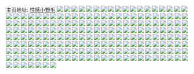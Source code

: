 主页地址: [性感小野毛](https://weibo.com/u/6453662248) 
![](https://wx4.sinaimg.cn/mw2000/0072KUmAgy1gbr6kcfb2vj30u01szn4h.jpg) 
![](https://wx4.sinaimg.cn/mw2000/0072KUmAgy1gblioz7700j30dr0s7ju8.jpg) 
![](https://wx4.sinaimg.cn/mw2000/0072KUmAgy1gbkdwqptt1j30u00u0q9c.jpg) 
![](https://wx4.sinaimg.cn/mw2000/0072KUmAgy1gbkdwqc6nxj31400u07by.jpg) 
![](https://wx4.sinaimg.cn/mw2000/0072KUmAgy1gbkdwr32msj30u00u0wjs.jpg) 
![](https://wx4.sinaimg.cn/mw2000/0072KUmAgy1gbkdwrjikpj31sz0u0nap.jpg) 
![](https://wx4.sinaimg.cn/mw2000/0072KUmAgy1gbhw88yxssj31sz0u0gtn.jpg) 
![](https://wx4.sinaimg.cn/mw2000/0072KUmAgy1gbhw88gt6xj31sz0u078i.jpg) 
![](https://wx4.sinaimg.cn/mw2000/0072KUmAgy1gbg7v33istj30u00u0jww.jpg) 
![](https://wx4.sinaimg.cn/mw2000/0072KUmAgy1gbdrcc3rfyj30u00u0q93.jpg) 
![](https://wx4.sinaimg.cn/mw2000/0072KUmAgy1gbdrccf1qsj30u00u0n3k.jpg) 
![](https://wx4.sinaimg.cn/mw2000/0072KUmAgy1gbdrcg10acj30u00u07a3.jpg) 
![](https://wx4.sinaimg.cn/mw2000/0072KUmAgy1gbdrccsl1rj30u00u0tel.jpg) 
![](https://wx4.sinaimg.cn/mw2000/0072KUmAgy1gbdrda66mpj30u00u0wjk.jpg) 
![](https://wx4.sinaimg.cn/mw2000/0072KUmAgy1gbdrcdclswj30u00u0jxg.jpg) 
![](https://wx4.sinaimg.cn/mw2000/0072KUmAgy1gbdrce73gjj30u00u0q87.jpg) 
![](https://wx4.sinaimg.cn/mw2000/0072KUmAgy1gbdrcely69j30u00u010x.jpg) 
![](https://wx4.sinaimg.cn/mw2000/0072KUmAgy1gbdrcfcznuj30u00u0jwp.jpg) 
![](https://wx4.sinaimg.cn/mw2000/0072KUmAgy1gbc9jao7uuj30u00u0wk2.jpg) 
![](https://wx4.sinaimg.cn/mw2000/0072KUmAgy1gbc9ja60ewj30u00u0tec.jpg) 
![](https://wx4.sinaimg.cn/mw2000/0072KUmAgy1gbc9jb78vrj30u00u0jyh.jpg) 
![](https://wx4.sinaimg.cn/mw2000/0072KUmAgy1gbbl7izmunj30u00u07bi.jpg) 
![](https://wx4.sinaimg.cn/mw2000/0072KUmAgy1gbbl7jgqebj30u00u0dls.jpg) 
![](https://wx4.sinaimg.cn/mw2000/0072KUmAgy1gbbl7id3o0j31400u00zo.jpg) 
![](https://wx4.sinaimg.cn/mw2000/0072KUmAgy1gbbl7k5602j30u00u00xy.jpg) 
![](https://wx4.sinaimg.cn/mw2000/0072KUmAgy1gbbldxp79pj30ki0ki75x.jpg) 
![](https://wx4.sinaimg.cn/mw2000/0072KUmAgy1gbbldy6umnj30u00u078e.jpg) 
![](https://wx4.sinaimg.cn/mw2000/0072KUmAgy1gbbldyvmokj30lb0lbabe.jpg) 
![](https://wx4.sinaimg.cn/mw2000/0072KUmAgy1gbbldx7yd8j30u00u0wjx.jpg) 
![](https://wx4.sinaimg.cn/mw2000/0072KUmAgy1gbbldze38vj30u00u0td0.jpg) 
![](https://wx4.sinaimg.cn/mw2000/0072KUmAgy1gb9uvaxykqj31sz0u0ah2.jpg) 
![](https://wx4.sinaimg.cn/mw2000/0072KUmAgy1gb2w0qw1wlj30u00u0ahi.jpg) 
![](https://wx4.sinaimg.cn/mw2000/0072KUmAgy1gb12mf7ocgj30od0odtdr.jpg) 
![](https://wx4.sinaimg.cn/mw2000/0072KUmAgy1gb0i4zcy1pj30pe1dt7bz.jpg) 
![](https://wx4.sinaimg.cn/mw2000/0072KUmAgy1gb0i56cgkdj30u00kt0yt.jpg) 
![](https://wx4.sinaimg.cn/mw2000/0072KUmAgy1gb0i5c8rz9j30u00vyqf9.jpg) 
![](https://wx4.sinaimg.cn/mw2000/0072KUmAgy1gb0i5hwq9cj30u00hb0vi.jpg) 
![](https://wx4.sinaimg.cn/mw2000/0072KUmAgy1gazneby6srj30u00u0dja.jpg) 
![](https://wx4.sinaimg.cn/mw2000/0072KUmAgy1gaze58myggj30u00u0grm.jpg) 
![](https://wx4.sinaimg.cn/mw2000/0072KUmAgy1gaw4zk8kvpj30u00u0afy.jpg) 
![](https://wx4.sinaimg.cn/mw2000/0072KUmAgy1gaw4zkpqs4j30u00u0q8r.jpg) 
![](https://wx4.sinaimg.cn/mw2000/0072KUmAgy1gaw1myyqg2j30u01szth0.jpg) 
![](https://wx4.sinaimg.cn/mw2000/0072KUmAgy1gauxmgnj8zj30u00u0dlh.jpg) 
![](https://wx4.sinaimg.cn/mw2000/0072KUmAgy1gasijhu3f3j30u01400zl.jpg) 
![](https://wx4.sinaimg.cn/mw2000/0072KUmAgy1gap4byq884j30u00u0k0m.jpg) 
![](https://wx4.sinaimg.cn/mw2000/0072KUmAgy1gamzi1yqczj31hc0om7bz.jpg) 
![](https://wx4.sinaimg.cn/mw2000/0072KUmAly1gajir6mx7mj30u00u0dmu.jpg) 
![](https://wx4.sinaimg.cn/mw2000/0072KUmAgy1gafxcj4mxaj30u00u0456.jpg) 
![](https://wx4.sinaimg.cn/mw2000/0072KUmAly1gaf0smh8voj30u00u0dkc.jpg) 
![](https://wx4.sinaimg.cn/mw2000/0072KUmAly1gaf0sky0maj30u00u00wl.jpg) 
![](https://wx4.sinaimg.cn/mw2000/0072KUmAgy1ga4sg0fmmoj30u00u0jyc.jpg) 
![](https://wx4.sinaimg.cn/mw2000/0072KUmAgy1ga4clx2mrbj30u00u07c0.jpg) 
![](https://wx4.sinaimg.cn/mw2000/0072KUmAgy1ga4clxysofj30wb0u0dl5.jpg) 
![](https://wx4.sinaimg.cn/mw2000/0072KUmAgy1ga4clz71pcj30u01szn4m.jpg) 
![](https://wx4.sinaimg.cn/mw2000/0072KUmAgy1ga4cm19hq0j30u00u0wj3.jpg) 
![](https://wx4.sinaimg.cn/mw2000/0072KUmAgy1ga158pws2jj30u00u0dm6.jpg) 
![](https://wx4.sinaimg.cn/mw2000/0072KUmAgy1g9xg1znqpqj30u00u0wky.jpg) 
![](https://wx4.sinaimg.cn/mw2000/0072KUmAgy1g9v7wxsz4ej30u00u0win.jpg) 
![](https://wx4.sinaimg.cn/mw2000/0072KUmAgy1g9v7wwtm76j30u00u0grd.jpg) 
![](https://wx4.sinaimg.cn/mw2000/0072KUmAgy1g9v7wyg3cfj30u00u0wjg.jpg) 
![](https://wx4.sinaimg.cn/mw2000/0072KUmAgy1g9v7wz485nj30u00u0te6.jpg) 
![](https://wx4.sinaimg.cn/mw2000/0072KUmAgy1g9v7wzn8wfj30u00u079w.jpg) 
![](https://wx4.sinaimg.cn/mw2000/0072KUmAgy1g9v7x0339lj30u00u0n1s.jpg) 
![](https://wx4.sinaimg.cn/mw2000/0072KUmAgy1g9pdak0lcnj30u00u0wnx.jpg) 
![](https://wx4.sinaimg.cn/mw2000/0072KUmAgy1g9paca0x18j30n70s4jwi.jpg) 
![](https://wx4.sinaimg.cn/mw2000/0072KUmAgy1g9h6d31v25j30u00u8ah2.jpg) 
![](https://wx4.sinaimg.cn/mw2000/0072KUmAgy1g984xt9g7aj30u00u0tfe.jpg) 
![](https://wx4.sinaimg.cn/mw2000/0072KUmAgy1g8rvalf1wkj30u00u011e.jpg) 
![](https://wx4.sinaimg.cn/mw2000/0072KUmAgy1g8rval28f0j30u00u0jz6.jpg) 
![](https://wx4.sinaimg.cn/mw2000/0072KUmAgy1g8rvaxoniyj30ru0ruags.jpg) 
![](https://wx4.sinaimg.cn/mw2000/0072KUmAgy1g8rvamk0bxj30u00u0gsz.jpg) 
![](https://wx4.sinaimg.cn/mw2000/0072KUmAgy1g8rvaqvq7xj30u00u0dqn.jpg) 
![](https://wx4.sinaimg.cn/mw2000/0072KUmAgy1g8rvalurwgj30u00u010s.jpg) 
![](https://wx4.sinaimg.cn/mw2000/0072KUmAgy1g8cqa7c47yj30u00u0gq6.jpg) 
![](https://wx4.sinaimg.cn/mw2000/0072KUmAgy1g8cqaalfbwj30u00u00zu.jpg) 
![](https://wx4.sinaimg.cn/mw2000/0072KUmAgy1g8cqa7u9w8j30u00u0q8o.jpg) 
![](https://wx4.sinaimg.cn/mw2000/0072KUmAgy1g8cqa8t3t2j30u00u043g.jpg) 
![](https://wx4.sinaimg.cn/mw2000/0072KUmAgy1g8cqanfzerj30u00u0jwr.jpg) 
![](https://wx4.sinaimg.cn/mw2000/0072KUmAgy1g8cqab5kn3j30u00u0tgh.jpg) 
![](https://wx4.sinaimg.cn/mw2000/0072KUmAgy1g8cqa86nxdj30u00u07ad.jpg) 
![](https://wx4.sinaimg.cn/mw2000/0072KUmAgy1g8cqa9i5dcj30u00u079b.jpg) 
![](https://wx4.sinaimg.cn/mw2000/0072KUmAgy1g8cqaa3rj6j30u00u0ajk.jpg) 
![](https://wx4.sinaimg.cn/mw2000/0072KUmAgy1g81yjnhr3wj30u0140wk1.jpg) 
![](https://wx4.sinaimg.cn/mw2000/0072KUmAgy1g81yjp97r3j30u0140dl2.jpg) 
![](https://wx4.sinaimg.cn/mw2000/0072KUmAgy1g7rktbr3prj30u00u0agm.jpg) 
![](https://wx4.sinaimg.cn/mw2000/0072KUmAgy1g7k6hspevvj30u01sz49d.jpg) 
![](https://wx4.sinaimg.cn/mw2000/0072KUmAgy1g7jwn1rhbgj30mi0miwj3.jpg) 
![](https://wx4.sinaimg.cn/mw2000/0072KUmAgy1g7f3rvnvdgj30ll0p2wg3.jpg) 
![](https://wx4.sinaimg.cn/mw2000/0072KUmAgy1g7ck77vggdj30bi0duwfg.jpg) 
![](https://wx4.sinaimg.cn/mw2000/0072KUmAly1g70410o2dmj31400u0k34.jpg) 
![](https://wx4.sinaimg.cn/mw2000/0072KUmAly1g704115i8vj30u00u0446.jpg) 
![](https://wx4.sinaimg.cn/mw2000/0072KUmAly1g70411nfrnj30u00u0wnl.jpg) 
![](https://wx4.sinaimg.cn/mw2000/0072KUmAly1g704138mxxj30u00u045d.jpg) 
![](https://wx4.sinaimg.cn/mw2000/0072KUmAly1g703th98ukj30u013l158.jpg) 
![](https://wx4.sinaimg.cn/mw2000/0072KUmAly1g704122q0jj30u00u0q8n.jpg) 
![](https://wx4.sinaimg.cn/mw2000/0072KUmAly1g70412dvqdj30u00u0wj9.jpg) 
![](https://wx4.sinaimg.cn/mw2000/0072KUmAly1g70412tuayj30u00u07c9.jpg) 
![](https://wx4.sinaimg.cn/mw2000/0072KUmAly1g7040zzucnj30u00u00y1.jpg) 
![](https://wx4.sinaimg.cn/mw2000/0072KUmAgy1g6sdzaj1q1j30u00u0q99.jpg) 
![](https://wx4.sinaimg.cn/mw2000/0072KUmAgy1g6pfeb25f3j30u00u0dlw.jpg) 
![](https://wx4.sinaimg.cn/mw2000/0072KUmAgy1g6pfebo0rjj30u00u0dof.jpg) 
![](https://wx4.sinaimg.cn/mw2000/0072KUmAgy1g6pfec6d1ij30u00u07aw.jpg) 
![](https://wx4.sinaimg.cn/mw2000/0072KUmAgy1g6pfecre6aj30u00u07bt.jpg) 
![](https://wx4.sinaimg.cn/mw2000/0072KUmAly1g6k3cn9z4mj30u00u0gt8.jpg) 
![](https://wx4.sinaimg.cn/mw2000/0072KUmAgy1g6ffip8wndj30u00u0qb0.jpg) 
![](https://wx4.sinaimg.cn/mw2000/0072KUmAgy1g6ffipra4lj30u00u0450.jpg) 
![](https://wx4.sinaimg.cn/mw2000/0072KUmAgy1g69l0o7i50j30u0140qd4.jpg) 
![](https://wx4.sinaimg.cn/mw2000/0072KUmAgy1g69l143zihj31400u0aif.jpg) 
![](https://wx4.sinaimg.cn/mw2000/0072KUmAgy1g69l14rtd6j31400u0469.jpg) 
![](https://wx4.sinaimg.cn/mw2000/0072KUmAgy1g69l159gh5j31400u0gu1.jpg) 
![](https://wx4.sinaimg.cn/mw2000/0072KUmAgy1g67jwhcls7j30tn15paex.jpg) 
![](https://wx4.sinaimg.cn/mw2000/0072KUmAgy1g63xcw2nrzj30u00u0gqo.jpg) 
![](https://wx4.sinaimg.cn/mw2000/0072KUmAgy1g5vhti4p5xj30u00u0dkx.jpg) 
![](https://wx4.sinaimg.cn/mw2000/0072KUmAgy1g5uisdnj5dj31400u0wls.jpg) 
![](https://wx4.sinaimg.cn/mw2000/0072KUmAgy1g5s4vkjsy0j30u00u0dmj.jpg) 
![](https://wx4.sinaimg.cn/mw2000/0072KUmAgy1g5r40dzxi6j30u00u0n1t.jpg) 
![](https://wx4.sinaimg.cn/mw2000/0072KUmAgy1g5r40elwhxj30u00u043s.jpg) 
![](https://wx4.sinaimg.cn/mw2000/0072KUmAgy1g5qd5w48nrj30u01sytjr.jpg) 
![](https://wx4.sinaimg.cn/mw2000/0072KUmAgy1g5q1igagl4j30u00u0wik.jpg) 
![](https://wx4.sinaimg.cn/mw2000/0072KUmAgy1g5q1if5ydgj30u00u0k13.jpg) 
![](https://wx4.sinaimg.cn/mw2000/0072KUmAgy1g5q1ihe6c7j30u00u010l.jpg) 
![](https://wx4.sinaimg.cn/mw2000/0072KUmAgy1g5q1iljf7zj30u00u00xn.jpg) 
![](https://wx4.sinaimg.cn/mw2000/0072KUmAgy1g5q1ifnrh5j30u00u0dkz.jpg) 
![](https://wx4.sinaimg.cn/mw2000/0072KUmAgy1g5q1imae29j30u00u0aew.jpg) 
![](https://wx4.sinaimg.cn/mw2000/0072KUmAgy1g5nssbja5yj30u01szqa9.jpg) 
![](https://wx4.sinaimg.cn/mw2000/0072KUmAgy1g5nssb394jj31400u0gw5.jpg) 
![](https://wx4.sinaimg.cn/mw2000/0072KUmAgy1g5nesoehcjj30u01szdmh.jpg) 
![](https://wx4.sinaimg.cn/mw2000/0072KUmAgy1g5neyjgf3zj30u01sz79w.jpg) 
![](https://wx4.sinaimg.cn/mw2000/0072KUmAgy1g5neyi3ownj30u01szq8f.jpg) 
![](https://wx4.sinaimg.cn/mw2000/0072KUmAgy1g5mnaodnwij30u00u0dmc.jpg) 
![](https://wx4.sinaimg.cn/mw2000/0072KUmAgy1g5mnaoy9apj30u00u0n2u.jpg) 
![](https://wx4.sinaimg.cn/mw2000/0072KUmAgy1g5mnanmtanj30u00u0wl8.jpg) 
![](https://wx4.sinaimg.cn/mw2000/0072KUmAgy1g5mnaplkwtj30u00u07az.jpg) 
![](https://wx4.sinaimg.cn/mw2000/0072KUmAgy1g5lhhd5btfj30u00u0jy3.jpg) 
![](https://wx4.sinaimg.cn/mw2000/0072KUmAgy1g5lhnko1y7j30u00u0wm3.jpg) 
![](https://wx4.sinaimg.cn/mw2000/0072KUmAgy1g5jw1x4l0tj30u00u0dm5.jpg) 
![](https://wx4.sinaimg.cn/mw2000/0072KUmAgy1g5di7aohy6j32c02c0kh0.jpg) 
![](https://wx4.sinaimg.cn/mw2000/0072KUmAgy1g5db8repvzj32c02c0e82.jpg) 
![](https://wx4.sinaimg.cn/mw2000/0072KUmAgy1g5db8qjiumj30v90v80z5.jpg) 
![](https://wx4.sinaimg.cn/mw2000/0072KUmAgy1g5db8qatjcj30tw0twdo0.jpg) 
![](https://wx4.sinaimg.cn/mw2000/0072KUmAgy1g5db8s91nwj30tr0trjz2.jpg) 
![](https://wx4.sinaimg.cn/mw2000/0072KUmAgy1g5db8s15gij32c02c0hdt.jpg) 
![](https://wx4.sinaimg.cn/mw2000/0072KUmAgy1g5db8uhrymj32c02c04qq.jpg) 
![](https://wx4.sinaimg.cn/mw2000/0072KUmAgy1g5db8pybtpj32c02c0u0y.jpg) 
![](https://wx4.sinaimg.cn/mw2000/0072KUmAgy1g5db8sqta8j32c02c0b29.jpg) 
![](https://wx4.sinaimg.cn/mw2000/0072KUmAgy1g5db8ttxugj32c02c0x6q.jpg) 
![](https://wx4.sinaimg.cn/mw2000/0072KUmAgy1g5cjxcrqdmj30k00hutag.jpg) 
![](https://wx4.sinaimg.cn/mw2000/0072KUmAgy1g5917bjeqjj30k00j674w.jpg) 
![](https://wx4.sinaimg.cn/mw2000/0072KUmAgy1g4so912n0oj32c0340qv5.jpg) 
![](https://wx4.sinaimg.cn/mw2000/0072KUmAgy1g4lr8or6apj32c0340hdv.jpg) 
![](https://wx4.sinaimg.cn/mw2000/0072KUmAgy1g4lr8uhiedj32c03401l0.jpg) 
![](https://wx4.sinaimg.cn/mw2000/0072KUmAgy1g4kf7cv0nfj30u00u0tdm.jpg) 
![](https://wx4.sinaimg.cn/mw2000/0072KUmAgy1g4kf7clnxgj30u00u0wn4.jpg) 
![](https://wx4.sinaimg.cn/mw2000/0072KUmAgy1g4kf7d4bv4j30u00u0qbo.jpg) 
![](https://wx4.sinaimg.cn/mw2000/0072KUmAgy1g4kf7dh2vsj30u00u0doy.jpg) 
![](https://wx4.sinaimg.cn/mw2000/0072KUmAgy1g4kf7dy84lj30u00u0wlv.jpg) 
![](https://wx4.sinaimg.cn/mw2000/0072KUmAgy1g4kf7e9yoxj30u00u0qdk.jpg) 
![](https://wx4.sinaimg.cn/mw2000/0072KUmAgy1g4kf7emrpsj30u00u0wqz.jpg) 
![](https://wx4.sinaimg.cn/mw2000/0072KUmAgy1g4kf7ew7n1j30u00u0q7y.jpg) 
![](https://wx4.sinaimg.cn/mw2000/0072KUmAgy1g4kf7fe1t1j30u01407hg.jpg) 
![](https://wx4.sinaimg.cn/mw2000/0072KUmAgy1g4iyqa4l37j30u00u0age.jpg) 
![](https://wx4.sinaimg.cn/mw2000/0072KUmAgy1g4fumbrnwjj30v91vohdt.jpg) 
![](https://wx4.sinaimg.cn/mw2000/0072KUmAgy1g4fun8l98cj32c02c01kx.jpg) 
![](https://wx4.sinaimg.cn/mw2000/0072KUmAgy1g4fundwyzdj32c02c01kx.jpg) 
![](https://wx4.sinaimg.cn/mw2000/0072KUmAgy1g4funfnvfbj32c02c01kx.jpg) 
![](https://wx4.sinaimg.cn/mw2000/0072KUmAgy1g4fun4l1jrj32c02c04nq.jpg) 
![](https://wx4.sinaimg.cn/mw2000/0072KUmAgy1g4funl9lsyj32c02c0kiv.jpg) 
![](https://wx4.sinaimg.cn/mw2000/0072KUmAgy1g4funx6eknj32c02c0x0s.jpg) 
![](https://wx4.sinaimg.cn/mw2000/0072KUmAgy1g4f0k0j3m2j30jt0jtgs2.jpg) 
![](https://wx4.sinaimg.cn/mw2000/0072KUmAgy1g40ljxi6eej30u00u0tde.jpg) 
![](https://wx4.sinaimg.cn/mw2000/0072KUmAgy1g40ljxrxcoj30u00u0n0v.jpg) 
![](https://wx4.sinaimg.cn/mw2000/0072KUmAgy1g40ljx84pvj30u00u011a.jpg) 
![](https://wx4.sinaimg.cn/mw2000/0072KUmAgy1g40llrmqraj31400u0wnf.jpg) 
![](https://wx4.sinaimg.cn/mw2000/0072KUmAgy1g40mqzwxhdj30u00u0dnq.jpg) 
![](https://wx4.sinaimg.cn/mw2000/0072KUmAgy1g40llrwcmej30u00u044y.jpg) 
![](https://wx4.sinaimg.cn/mw2000/0072KUmAgy1g40lls6i0cj30u00u0q6c.jpg) 
![](https://wx4.sinaimg.cn/mw2000/0072KUmAgy1g40loakocwj30u00u0qau.jpg) 
![](https://wx4.sinaimg.cn/mw2000/0072KUmAgy1g40mr06wz3j30u00u0tdp.jpg) 
![](https://wx4.sinaimg.cn/mw2000/0072KUmAgy1g3um7vzkb1j30u00u0wkj.jpg) 
![](https://wx4.sinaimg.cn/mw2000/0072KUmAgy1g3de1djqa2j30u00u00z0.jpg) 
![](https://wx4.sinaimg.cn/mw2000/0072KUmAgy1g3de1dw2hmj30u00u0wly.jpg) 
![](https://wx4.sinaimg.cn/mw2000/0072KUmAgy1g3de1ctsuoj30u00u0102.jpg) 
![](https://wx4.sinaimg.cn/mw2000/0072KUmAgy1g3de1e85olj30u00u07a5.jpg) 
![](https://wx4.sinaimg.cn/mw2000/0072KUmAgy1g3de2j28dkj30u00u00zm.jpg) 
![](https://wx4.sinaimg.cn/mw2000/0072KUmAgy1g3de2jzzh0j30u00u07gi.jpg) 
![](https://wx4.sinaimg.cn/mw2000/0072KUmAgy1g3de1c2pd9j30u00u0qar.jpg) 
![](https://wx4.sinaimg.cn/mw2000/0072KUmAgy1g3de1elqz6j30u00u07d7.jpg) 
![](https://wx4.sinaimg.cn/mw2000/0072KUmAgy1g3de1d61osj30u00u07d4.jpg) 
![](https://wx4.sinaimg.cn/mw2000/0072KUmAgy1g36vkyrbq9j30u010tdjq.jpg) 
![](https://wx4.sinaimg.cn/mw2000/0072KUmAgy1g34mdv73ofj31sg1sg4qp.jpg) 
![](https://wx4.sinaimg.cn/mw2000/0072KUmAgy1g2yh2wq4b7j32c02c04qp.jpg) 
![](https://wx4.sinaimg.cn/mw2000/0072KUmAgy1g2yha0xuvfj30u00u07n8.jpg) 
![](https://wx4.sinaimg.cn/mw2000/0072KUmAgy1g2yh2xwb1zj32c02c07p6.jpg) 
![](https://wx4.sinaimg.cn/mw2000/0072KUmAgy1g2yh2yx4xfj32c02c01an.jpg) 
![](https://wx4.sinaimg.cn/mw2000/0072KUmAgy1g2yh2zzvd4j32c02c07m0.jpg) 
![](https://wx4.sinaimg.cn/mw2000/0072KUmAgy1g2yh3114wxj32c02c0tsg.jpg) 
![](https://wx4.sinaimg.cn/mw2000/0072KUmAgy1g2yh32ci1lj32c02c0b29.jpg) 
![](https://wx4.sinaimg.cn/mw2000/0072KUmAgy1g2yh9vifqfj30u00u07uz.jpg) 
![](https://wx4.sinaimg.cn/mw2000/0072KUmAgy1g2yhcg56xfj30u00u0kar.jpg) 
![](https://wx4.sinaimg.cn/mw2000/0072KUmAly1g2swm2yhowj30cf0bn3z1.jpg) 
